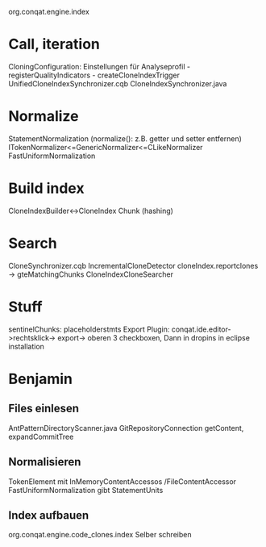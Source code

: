 org.conqat.engine.index

# Call, iteration
CloningConfiguration: Einstellungen für Analyseprofil
    - registerQualityIndicators
    - createCloneIndexTrigger
UnifiedCloneIndexSynchronizer.cqb
CloneIndexSynchronizer.java

# Normalize
StatementNormalization (normalize(): z.B. getter und setter entfernen)
ITokenNormalizer<=GenericNormalizer<=CLikeNormalizer
FastUniformNormalization

# Build index
CloneIndexBuilder<->CloneIndex
Chunk (hashing)

# Search
CloneSynchronizer.cqb
IncrementalCloneDetector cloneIndex.reportclones -> gteMatchingChunks
CloneIndexCloneSearcher

# Stuff
sentinelChunks: placeholderstmts
Export Plugin: conqat.ide.editor->rechtsklick-> export-> oberen 3 checkboxen, Dann in dropins in eclipse installation

# Benjamin
## Files einlesen
AntPatternDirectoryScanner.java
GitRepositoryConnection getContent, expandCommitTree

## Normalisieren
TokenElement mit InMemoryContentAccessos /FileContentAccessor
FastUniformNormalization gibt StatementUnits

## Index aufbauen
org.conqat.engine.code_clones.index
Selber schreiben
